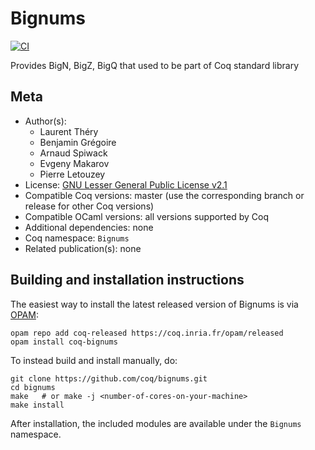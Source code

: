# Bignums

[![CI](https://github.com/coq/bignums/workflows/CI/badge.svg?branch=master)](https://github.com/coq/bignums/actions?query=workflow%3ACI)


Provides BigN, BigZ, BigQ that used to be part of Coq standard library


## Meta

- Author(s):
  - Laurent Théry
  - Benjamin Grégoire
  - Arnaud Spiwack
  - Evgeny Makarov
  - Pierre Letouzey
- License: [GNU Lesser General Public License v2.1](LICENSE)
- Compatible Coq versions: master (use the corresponding branch or release for other Coq versions)
- Compatible OCaml versions: all versions supported by Coq
- Additional dependencies: none
- Coq namespace: `Bignums`
- Related publication(s): none

## Building and installation instructions

The easiest way to install the latest released version of Bignums
is via [OPAM](https://opam.ocaml.org/doc/Install.html):

```shell
opam repo add coq-released https://coq.inria.fr/opam/released
opam install coq-bignums
```

To instead build and install manually, do:

``` shell
git clone https://github.com/coq/bignums.git
cd bignums
make   # or make -j <number-of-cores-on-your-machine>
make install
```

After installation, the included modules are available under
the `Bignums` namespace.
